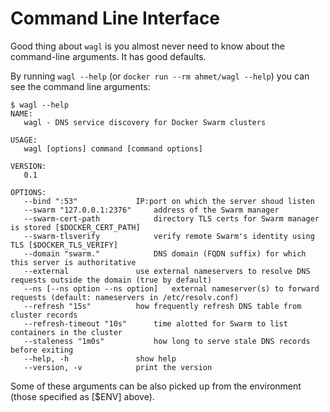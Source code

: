 # Command Line Interface

Good thing about `wagl` is you almost never need to know about the command-line
arguments. It has good defaults.

By running `wagl --help` (or `docker run --rm ahmet/wagl --help`) you
can see the command line arguments: 

```
$ wagl --help
NAME:
   wagl - DNS service discovery for Docker Swarm clusters

USAGE:
   wagl [options] command [command options]

VERSION:
   0.1

OPTIONS:
   --bind ":53"				IP:port on which the server shoud listen
   --swarm "127.0.0.1:2376"		address of the Swarm manager
   --swarm-cert-path 			directory TLS certs for Swarm manager is stored [$DOCKER_CERT_PATH]
   --swarm-tlsverify			verify remote Swarm's identity using TLS [$DOCKER_TLS_VERIFY]
   --domain "swarm."			DNS domain (FQDN suffix) for which this server is authoritative
   --external				use external nameservers to resolve DNS requests outside the domain (true by default)
   --ns [--ns option --ns option]	external nameserver(s) to forward requests (default: nameservers in /etc/resolv.conf)
   --refresh "15s"			how frequently refresh DNS table from cluster records
   --refresh-timeout "10s"		time alotted for Swarm to list containers in the cluster
   --staleness "1m0s"			how long to serve stale DNS records before exiting
   --help, -h				show help
   --version, -v			print the version
```

Some of these arguments can be also picked up from the environment (those
specified as [$ENV] above).